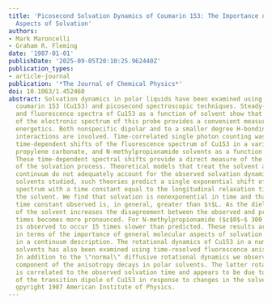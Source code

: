 ```yaml
---
title: 'Picosecond Solvation Dynamics of Coumarin 153: The Importance of Molecular
  Aspects of Solvation'
authors:
- Mark Maroncelli
- Graham R. Fleming
date: '1987-01-01'
publishDate: '2025-09-05T20:10:25.962440Z'
publication_types:
- article-journal
publication: '*The Journal of Chemical Physics*'
doi: 10.1063/1.452460
abstract: Solvation dynamics in polar liquids have been examined using the probe molecule
  coumarin 153 (Cu153) and picosecond spectroscopic techniques. Steady-state absorption
  and fluorescence spectra of Cu153 as a function of solvent show that the frequency
  of the electronic spectrum of this probe provides a convenient measure of solvation
  energetics. Both nonspecific dipolar and to a smaller degree H-bonding solute-solvent
  interactions are involved. Time-correlated single photon counting was used to observe
  time-dependent shifts of the fluorescence spectrum of Cu153 in a variety of alcohols,
  propylene carbonate, and N-methylpropionamide solvents as a function of temperature.
  These time-dependent spectral shifts provide a direct measure of the time dependence
  of the solvation process. Theoretical models that treat the solvent as a dielectric
  continuum do not adequately account for the observed solvation dynamics. In the
  solvents studied, such theories predict a single exponential shift of the fluorescence
  spectrum with a time constant equal to the longitudinal relaxation time (TL) of
  the solvent. We find that solvation is nonexponential in time and that the average
  time constant observed is, in general, greater than $τ$L. As the dielectric constant
  of the solvent increases the disagreement between the observed and predicted solvation
  times becomes more pronounced. For N-methylpropionamide ($ɛ$0$∼$ 300 at 245 K) solvation
  is observed to occur 15 times slower than predicted. These results are discussed
  in terms of the importance of general molecular aspects of solvation not included
  in a continuum description. The rotational dynamics of Cu153 in a number of polar
  solvents has also been examined using time-resolved fluorescence anisotropy measurements.
  In addition to the \"normal\" diffusive rotational dynamics we observe a much faster
  component of the anisotropy decays in polar solvents. The latter rotational component
  is correlated to the observed solvation time and appears to be due to rapid rotation
  of the transition dipole of Cu153 in response to changes in the solvent environment.
  o̧pyright 1987 American Institute of Physics.
---
```

